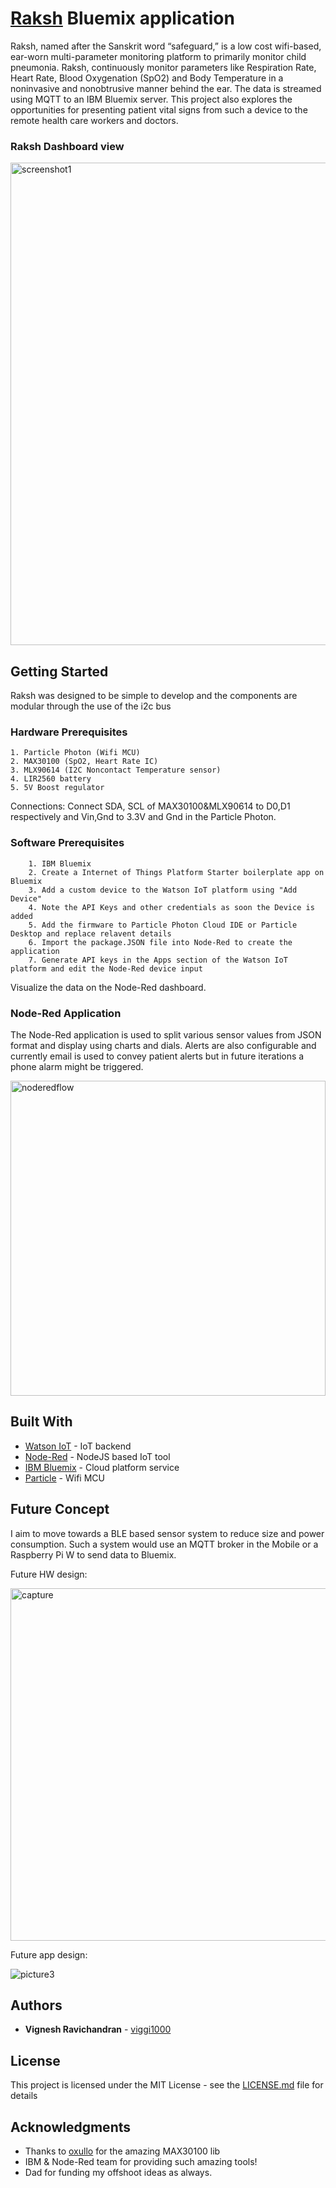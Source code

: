 # [Raksh](https://hackaday.io/project/13345-rakshthe-25-earworn-child-pneumonia-monitor) Bluemix application

Raksh, named after the Sanskrit word “safeguard,” is a low cost wifi-based, ear-worn multi-parameter monitoring platform to primarily monitor child pneumonia.
Raksh, continuously monitor parameters like Respiration Rate, Heart Rate, Blood Oxygenation (SpO2) and Body Temperature in a noninvasive and nonobtrusive manner behind the ear. 
The data is streamed using MQTT to an IBM Bluemix server. This project also explores the opportunities for presenting patient vital signs from such a device to the remote health care workers and doctors. 

### Raksh Dashboard view
<img width="772" alt="screenshot1" src="https://cloud.githubusercontent.com/assets/1295467/25814388/f857bb24-343a-11e7-8361-c951c5acf781.png">


## Getting Started
Raksh was designed to be simple to develop and the components are modular through the use of the i2c bus
### Hardware Prerequisites

	1. Particle Photon (Wifi MCU)
	2. MAX30100 (SpO2, Heart Rate IC)
	3. MLX90614 (I2C Noncontact Temperature sensor)
	4. LIR2560 battery
	5. 5V Boost regulator

Connections: 
Connect SDA, SCL of MAX30100&MLX90614 to D0,D1 respectively and Vin,Gnd to 3.3V and Gnd in the Particle Photon.


### Software Prerequisites

```
	1. IBM Bluemix
	2. Create a Internet of Things Platform Starter boilerplate app on Bluemix
	3. Add a custom device to the Watson IoT platform using "Add Device"
	4. Note the API Keys and other credentials as soon the Device is added
	5. Add the firmware to Particle Photon Cloud IDE or Particle Desktop and replace relavent details 
	6. Import the package.JSON file into Node-Red to create the application
	7. Generate API keys in the Apps section of the Watson IoT platform and edit the Node-Red device input
```
Visualize the data on the Node-Red dashboard.

### Node-Red Application
The Node-Red application is used to split various sensor values from JSON format and display using charts and dials. Alerts are also configurable and currently email is used to convey patient alerts but in future iterations a phone alarm might be triggered.

<img width="504" alt="noderedflow" src="https://cloud.githubusercontent.com/assets/1295467/25814454/2d770314-343b-11e7-9e5b-fb60995f7756.PNG">


## Built With

* [Watson IoT](https://www.ibm.com/internet-of-things/platform/watson-iot-platform/) - IoT backend
* [Node-Red](https://nodered.org/) - NodeJS based IoT tool
* [IBM Bluemix](https://www.ibm.com/cloud-computing/bluemix/) - Cloud platform service
* [Particle](https://www.particle.io/) - Wifi MCU

## Future Concept 
I aim to move towards a BLE based sensor system to reduce size and power consumption. Such a system would use an MQTT broker in the Mobile or a Raspberry Pi W to send data to Bluemix.

Future HW design: 

<img width="564" alt="capture" src="https://cloud.githubusercontent.com/assets/1295467/25815011/1a796732-343d-11e7-8566-5c762c508fb3.PNG">


Future app design:

![picture3](https://cloud.githubusercontent.com/assets/1295467/25814872/87266db8-343c-11e7-849b-642ce651c501.png)


## Authors

* **Vignesh Ravichandran** - [viggi1000](https://github.com/viggi1000)

## License

This project is licensed under the MIT License - see the [LICENSE.md](LICENSE.md) file for details

## Acknowledgments

* Thanks to [oxullo](https://github.com/oxullo/Arduino-MAX30100) for the amazing MAX30100 lib
* IBM & Node-Red team for providing such amazing tools!
* Dad for funding my offshoot ideas as always.


